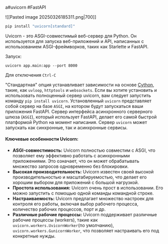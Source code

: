  a#uvicorn #FastAPI 

![[Pasted image 20250326185311.png|700]]
```python
pip install "uvicorn[standard]"
```
Uvicorn - это ASGI-совместимый веб-сервер для Python. Он используется для запуска веб-приложений и API, написанных с использованием ASGI-фреймворков, таких как Starlette и FastAPI.

Запуск:
```
uvicorn app.main:app --port 8000
```
Для отключения `Ctrl-C`

"Стандартная" опция устанавливает зависимости на основе [Cython](https://cython.org/), такие, как `uvloop`, `httptools` и `websockets`. Если вы хотите установить и использовать полноценный сервер uvicorn, вам следует запустить команду `pip install uvicorn`. Установленный `uvicorn` представляет собой сервер на базе `ASGI`, на котором будут запускаться ваши приложения FastAPI. Сервер интерфейса асинхронного серверного шлюза (`ASGI`), который использует FastAPI, делает его самой быстрой платформой Python на момент написания. Сервер `uvicorn` может запускать как синхронные, так и асинхронные сервисы.
#### Ключевые особенности Uvicorn:
- **ASGI-совместимость:** Uvicorn полностью совместим с ASGI, что позволяет ему эффективно работать с асинхронными приложениями. Это означает, что он может обрабатывать множество запросов одновременно без блокировки.
- **Высокая производительность:** Uvicorn известен своей высокой производительностью и масштабируемостью, что делает его хорошим выбором для приложений с большой нагрузкой.
- **Простота использования:** Uvicorn очень прост в использовании. Его можно запустить с помощью одной команды командной строке.
- **Настраиваемость:** Uvicorn предлагает множество настроек для контроля его работы, включая выбор рабочего процесса, количество рабочих процессов, порт и др.
- **Различные рабочие процессы:** Uvicorn поддерживает различные рабочие процессы (workers), такие как `uvicorn.workers.UvicornWorker`(по умолчанию), `uvicorn.workers.GunicornWorker`, что позволяет настраивать его под конкретные нужды.